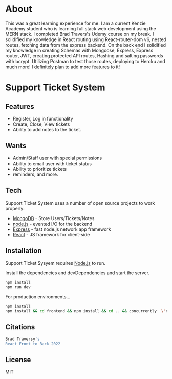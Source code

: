 # About

This was a great learning experience for me. I am a current Kenzie Academy student who is learning full stack web development using the MERN stack. I completed Brad Travers's Udemy course on my break. I solidified my knowledge in React routing using React-router-dom v6, nested routes, fetching data from the express backend. On the back end I solidified my knowledge in creating Schemas with Mongoose, Express, Express router, JWT, creating protected API routes, Hashing and salting passwords with bcrypt. Utilizing Postman to test those routes, deploying to Heroku and much more! I definitely plan to add more features to it!

# Support Ticket System

## Features

- Register, Log in functionality
- Create, Close, View tickets
- Ability to add notes to the ticket.

## Wants

- Admin/Staff user with special permissions
- Ability to email user with ticket status
- Ability to prioritize tickets
- reminders, and more.

## Tech

Support Ticket System uses a number of open source projects to work properly:


- [MongoDB] - Store Users/Tickets/Notes
- [node.js] - evented I/O for the backend
- [Express] - fast node.js network app framework
- [React] - JS framework for client-side

## Installation

Support Ticket Sysyem requires [Node.js](https://nodejs.org/) to run.

Install the dependencies and devDependencies and start the server.

```sh
npm install
npm run dev
```

For production environments...

```sh
npm install
npm install && cd frontend && npm install && cd .. && concurrently  \"npm run server\" \"npm run client\""
```

## Citations

```sh
Brad Traversy's
React Front to Back 2022
```

## License

MIT

[//]: # "These are reference links used in the body of this note and get stripped out when the markdown processor does its job. There is no need to format nicely because it shouldn't be seen. Thanks SO - http://stackoverflow.com/questions/4823468/store-comments-in-markdown-syntax"
[node.js]: http://nodejs.org
[twitter bootstrap]: http://twitter.github.com/bootstrap/
[jquery]: http://jquery.com
[@tjholowaychuk]: http://twitter.com/tjholowaychuk
[express]: http://expressjs.com
[react]: https://reactjs.org/
[mongodb]: https://www.mongodb.com/atlas/database
